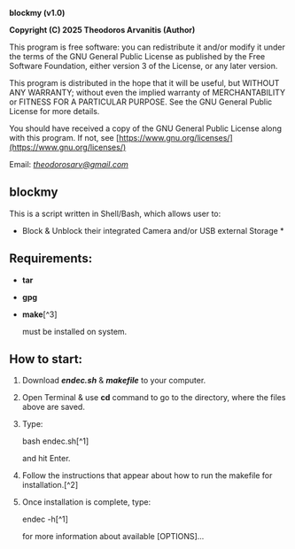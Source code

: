 **blockmy (v1.0)**

**Copyright (C) 2025 Theodoros Arvanitis (Author)**

This program is free software: you can redistribute it and/or modify
it under the terms of the GNU General Public License as published by
the Free Software Foundation, either version 3 of the License, or
any later version.

This program is distributed in the hope that it will be useful,
but WITHOUT ANY WARRANTY; without even the implied warranty of
MERCHANTABILITY or FITNESS FOR A PARTICULAR PURPOSE.  See the
GNU General Public License for more details.

You should have received a copy of the GNU General Public License
along with this program.  If not, see [https://www.gnu.org/licenses/](https://www.gnu.org/licenses/)

Email: *theodorosarv@gmail.com*

## blockmy ##

This is a script written in Shell/Bash, which allows user to:

* Block & Unblock their integrated Camera and/or USB external Storage *

## Requirements:

- **tar**
- **gpg** 
- **make**[^3]

  must be installed on system.

## How to start:

1. Download ***endec.sh*** & ***makefile*** to your computer.

2. Open Terminal & use **cd** command to go to the directory, where the files above are saved.

3. Type: 

   bash endec.sh[^1]

   and hit Enter.

4. Follow the instructions that appear about how to run the makefile for installation.[^2]

5. Once installation is complete, type:

   endec -h[^1]

   for more information about available [OPTIONS]...
